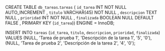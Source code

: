 CREATE TABLE `db_tareas`.`tareas` (
  `id_tarea` INT NOT NULL AUTO_INCREMENT ,
  `titulo` VARCHAR(45) NOT NULL ,
  `descripcion` TEXT NULL ,
  `prioridad` INT NOT NULL ,
  `finalizada` BOOLEAN NULL DEFAULT FALSE ,
  PRIMARY KEY (`id_tarea`)) ENGINE = InnoDB;

INSERT INTO `tareas` (`id_tarea`, `titulo`, `descripcion`, `prioridad`, `finalizada`)
  VALUES (NULL, 'Tarea de prueba 1', 'Descripción de la tarea 1', '5', '0'),
  (NULL, 'Tarea de prueba 2', 'Descripción de la tarea 2', '4', '0');